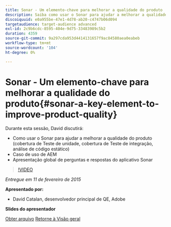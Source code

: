 ```yaml
---
title: Sonar - Um elemento-chave para melhorar a qualidade do produto
description: Saiba como usar o Sonar para ajudar a melhorar a qualidade do produto, incluindo cobertura de Teste de unidade, cobertura de Teste de integração, análise de código estático. Saiba também sobre o caso de uso de AEM e obtenha uma apresentação global de perguntas e respostas do aplicativo Sonar.
discoiquuid: e0a955be-47e1-4d78-ab20-c4747b06d094
targetaudience: target-audience advanced
exl-id: 2c9b6cdc-8595-404e-9d75-33483989c5b2
duration: 4359
source-git-commit: 9a297cda953d4414131657f9ac84580aea0eabeb
workflow-type: tm+mt
source-wordcount: '104'
ht-degree: 0%

---
```


# Sonar - Um elemento-chave para melhorar a qualidade do produto{#sonar-a-key-element-to-improve-product-quality}

Durante esta sessão, David discutirá:

* Como usar o Sonar para ajudar a melhorar a qualidade do produto (cobertura de Teste de unidade, cobertura de Teste de integração, análise de código estático)
* Caso de uso de AEM
* Apresentação global de perguntas e respostas do aplicativo Sonar

>[!VIDEO](https://video.tv.adobe.com/v/19379/?quality=9)

*Entregue em 11 de fevereiro de 2015*

**Apresentado por:**

* David Catalan, desenvolvedor principal de QE, Adobe

**Slides do apresentador**

[Obter arquivo](assets/cq-gems-on-aem-sonarqube-2015-02.pdf)
[Retorne à Visão geral](https://helpx.adobe.com/experience-manager/kt/eseminars/gems/aem-index.html)

